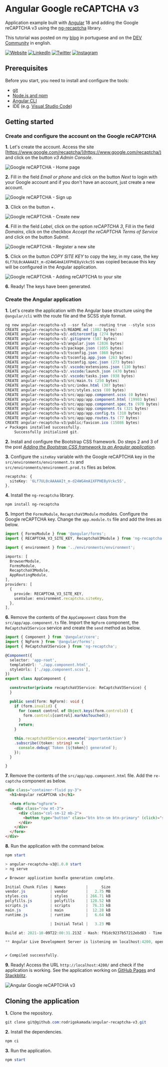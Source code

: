 # Angular Google reCAPTCHA v3


Application example built with [Angular](https://angular.io/) 18 and adding the Google reCAPTCHA v3 using the [ng-recaptcha](https://www.npmjs.com/package/ng-recaptcha) library.

This tutorial was posted on my [blog](https://rodrigo.kamada.com.br/blog/adicionando-o-google-recaptcha-v3-em-uma-aplicacao-angular) in portuguese and on the [DEV Community](https://dev.to/rodrigokamada/adding-the-google-recaptcha-v3-to-an-angular-application-kge) in english.



[![Website](https://shields.dudaka.com/v1/shields?name=website&format=rectangle&size=small&radius=5)](https://rodrigo.kamada.com.br)
[![LinkedIn](https://shields.dudaka.com/v1/shields?name=linkedin&format=rectangle&size=small&radius=5)](https://www.linkedin.com/in/rodrigokamada)
[![Twitter](https://shields.dudaka.com/v1/shields?name=twitter&format=rectangle&size=small&radius=5&socialAccount=rodrigokamada)](https://twitter.com/rodrigokamada)
[![Instagram](https://shields.dudaka.com/v1/shields?name=instagram&format=rectangle&size=small&radius=5)](https://www.instagram.com/rodrigokamada)



## Prerequisites


Before you start, you need to install and configure the tools:

* [git](https://git-scm.com/)
* [Node.js and npm](https://nodejs.org/)
* [Angular CLI](https://angular.io/cli)
* IDE (e.g. [Visual Studio Code](https://code.visualstudio.com/))



## Getting started


### Create and configure the account on the Google reCAPTCHA


**1.** Let's create the account. Access the site [https://www.google.com/recaptcha/](https://www.google.com/recaptcha/) and click on the button *v3 Admin Console*.

![Google reCAPTCHA - Home page](https://res.cloudinary.com/rodrigokamada/image/upload/v1633966510/Blog/angular-recaptcha-v3/recaptcha-step1.png)

**2.** Fill in the field *Email or phone* and click on the button *Next* to login with your Google account and if you don't have an account, just create a new account.

![Google reCAPTCHA - Sign up](https://res.cloudinary.com/rodrigokamada/image/upload/v1633966510/Blog/angular-recaptcha-v3/recaptcha-step2.png)

**3.** Click on the button *+*.

![Google reCAPTCHA - Create new](https://res.cloudinary.com/rodrigokamada/image/upload/v1633966510/Blog/angular-recaptcha-v3/recaptcha-step3.png)

**4.** Fill in the field *Label*, click on the option *reCAPTCHA 3*, Fill in the field *Domains*, click on the checkbox *Accept the reCAPTCHA Terms of Service* and click on the button *Submit*.

![Google reCAPTCHA - Register a new site](https://res.cloudinary.com/rodrigokamada/image/upload/v1633966510/Blog/angular-recaptcha-v3/recaptcha-step4.png)

**5.** Click on the button *COPY SITE KEY* to copy the key, in my case, the key `6Lf7UL0cAAAAAIt_m-d24WG4mA1XFPHE8yVckc5S` was copied because this key will be configured in the Angular application.

![Google reCAPTCHA - Adding reCAPTCHA to your site](https://res.cloudinary.com/rodrigokamada/image/upload/v1633966510/Blog/angular-recaptcha-v3/recaptcha-step5.png)

**6.** Ready! The keys have been generated.


### Create the Angular application


**1.** Let's create the application with the Angular base structure using the `@angular/cli` with the route file and the SCSS style format.

```powershell
ng new angular-recaptcha-v3 --ssr false --routing true --style scss
CREATE angular-recaptcha-v3/README.md (1082 bytes)
CREATE angular-recaptcha-v3/.editorconfig (274 bytes)
CREATE angular-recaptcha-v3/.gitignore (587 bytes)
CREATE angular-recaptcha-v3/angular.json (2836 bytes)
CREATE angular-recaptcha-v3/package.json (1055 bytes)
CREATE angular-recaptcha-v3/tsconfig.json (860 bytes)
CREATE angular-recaptcha-v3/tsconfig.app.json (263 bytes)
CREATE angular-recaptcha-v3/tsconfig.spec.json (273 bytes)
CREATE angular-recaptcha-v3/.vscode/extensions.json (130 bytes)
CREATE angular-recaptcha-v3/.vscode/launch.json (470 bytes)
CREATE angular-recaptcha-v3/.vscode/tasks.json (938 bytes)
CREATE angular-recaptcha-v3/src/main.ts (250 bytes)
CREATE angular-recaptcha-v3/src/index.html (307 bytes)
CREATE angular-recaptcha-v3/src/styles.scss (80 bytes)
CREATE angular-recaptcha-v3/src/app/app.component.scss (0 bytes)
CREATE angular-recaptcha-v3/src/app/app.component.html (19903 bytes)
CREATE angular-recaptcha-v3/src/app/app.component.spec.ts (970 bytes)
CREATE angular-recaptcha-v3/src/app/app.component.ts (321 bytes)
CREATE angular-recaptcha-v3/src/app/app.config.ts (310 bytes)
CREATE angular-recaptcha-v3/src/app/app.routes.ts (77 bytes)
CREATE angular-recaptcha-v3/public/favicon.ico (15086 bytes)
✔ Packages installed successfully.
    Successfully initialized git.
```

**2.** Install and configure the Bootstrap CSS framework. Do steps 2 and 3 of the post *[Adding the Bootstrap CSS framework to an Angular application](https://github.com/rodrigokamada/angular-bootstrap)*.

**3.** Configure the `siteKey` variable with the Google reCAPTCHA key in the `src/environments/environment.ts` and `src/environments/environment.prod.ts` files as below.

```typescript
recaptcha: {
  siteKey: '6Lf7UL0cAAAAAIt_m-d24WG4mA1XFPHE8yVckc5S',
},
```

**4.** Install the `ng-recaptcha` library.

```powershell
npm install ng-recaptcha
```

**5.** Import the `FormsModule`, `RecaptchaV3Module` modules. Configure the Google reCAPTCHA key. Change the `app.module.ts` file and add the lines as below.

```typescript
import { FormsModule } from '@angular/forms';
import { RECAPTCHA_V3_SITE_KEY, RecaptchaV3Module } from 'ng-recaptcha';

import { environment } from '../environments/environment';

imports: [
  BrowserModule,
  FormsModule,
  RecaptchaV3Module,
  AppRoutingModule,
],
providers: [
  {
    provide: RECAPTCHA_V3_SITE_KEY,
    useValue: environment.recaptcha.siteKey,
  },
],
```

**6.** Remove the contents of the `AppComponent` class from the `src/app/app.component.ts` file. Import the `NgForm` component, the `ReCaptchaV3Service` service and create the `send` method as below.

```typescript
import { Component } from '@angular/core';
import { NgForm } from '@angular/forms';
import { ReCaptchaV3Service } from 'ng-recaptcha';

@Component({
  selector: 'app-root',
  templateUrl: './app.component.html',
  styleUrls: ['./app.component.scss'],
})
export class AppComponent {

  constructor(private recaptchaV3Service: ReCaptchaV3Service) {
  }

  public send(form: NgForm): void {
    if (form.invalid) {
      for (const control of Object.keys(form.controls)) {
        form.controls[control].markAsTouched();
      }
      return;
    }

    this.recaptchaV3Service.execute('importantAction')
    .subscribe((token: string) => {
      console.debug(`Token [${token}] generated`);
    });
  }

}
```

**7.** Remove the contents of the `src/app/app.component.html` file. Add the `re-captcha` component as below.

```html
<div class="container-fluid py-3">
  <h1>Angular reCAPTCHA v3</h1>

  <form #form="ngForm">
    <div class="row mt-3">
      <div class="col-sm-12 mb-2">
        <button type="button" class="btn btn-sm btn-primary" (click)="send(form)">Send</button>
      </div>
    </div>
  </form>
</div>
```

**8.** Run the application with the command below.

```powershell
npm start

> angular-recaptcha-v3@1.0.0 start
> ng serve

✔ Browser application bundle generation complete.

Initial Chunk Files | Names         |      Size
vendor.js           | vendor        |   2.75 MB
styles.css          | styles        | 266.71 kB
polyfills.js        | polyfills     | 128.52 kB
scripts.js          | scripts       |  76.33 kB
main.js             | main          |  12.28 kB
runtime.js          | runtime       |   6.64 kB

                    | Initial Total |   3.23 MB

Build at: 2021-10-09T22:00:31.213Z - Hash: f91dc9237b57212ebd83 - Time: 12001ms

** Angular Live Development Server is listening on localhost:4200, open your browser on http://localhost:4200/ **


✔ Compiled successfully.
```

**9.** Ready! Access the URL `http://localhost:4200/` and check if the application is working. See the application working on [GitHub Pages](https://rodrigokamada.github.io/angular-recaptcha-v3/) and [Stackblitz](https://stackblitz.com/edit/angular15-recaptcha-v3).

![Angular Google reCAPTCHA v3](https://res.cloudinary.com/rodrigokamada/image/upload/v1633966502/Blog/angular-recaptcha-v3/angular-recaptcha-v3.png)



## Cloning the application

**1.** Clone the repository.

```powershell
git clone git@github.com:rodrigokamada/angular-recaptcha-v3.git
```

**2.** Install the dependencies.

```powershell
npm ci
```

**3.** Run the application.

```powershell
npm start
```
